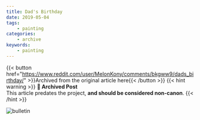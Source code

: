 ```yaml
---
title: Dad's Birthday
date: 2019-05-04
tags:
    - painting
categories:
    - archive
keywords:
    - painting
---
```

{{< button href="https://www.reddit.com/user/MelonKony/comments/bkgww9/dads_birthday/" >}}Archived from the original article here{{< /button >}}
{{< hint warning >}}
**🌸 Archived Post**  
This article predates the project, **and should be considered non-canon**.
{{< /hint >}}

![bulletin](/images/birthday.jpg)
